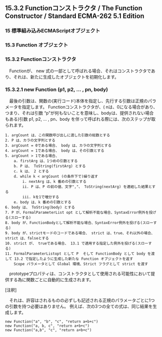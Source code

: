 15.3.2 Functionコンストラクタ / The Function Constructor / Standard ECMA-262 5.1 Edition
----------------------------------------------------------------------------------------

### 15 標準組み込みECMAScriptオブジェクト

### 15.3 Function オブジェクト

### 15.3.2 Functionコンストラクタ

　Functionが、 new 式の一部として呼ばれる場合、それはコンストラクタであり、それは、新たに生成したオブジェクトを初期化します。

### 15.3.2.1 new Function (p1, p2, … , pn, body)

　最後の引数は、関数の(実行コード)本体を指定し、先行する引数は正規のパラメータを指定します。 Functionコンストラクタが、( nは、0になる場合があり、つまり、それは引数 “p”が何もないことを意味し、bodyは、提供されない場合もある)引数 p1, p2, … , pn、body を伴って呼ばれる際には、次のステップが取られます。

    1. argCount は、この関数呼び出しに渡した引数の総数とする
    2. P は、カラの文字列とする
    3. argCount = 0である場合、 body は、カラの文字列とする
    4. argCount = 1である場合、 body は、その引数とする
    5. argCount > 1である場合、
        a. firstArg は、1つめの引数とする
        b. P は、 ToString(firstArg) とする
        c. k は、 2 とする
        d. while k < argCount (の条件下で)繰り返す
            i. nextArg は、k 番めの引数とする
            ii. P は、P の前の値、文字","、 ToString(nextArg) を連結した結果とする
            iii. kを1で増分する
        e. body は、k 番めの引数とする
    6. body は、 ToString(body) とする
    7. P が、FormalParameterList opt として解析不能な場合、SyntaxError例外を投げる(スローする)
    8. body が、FunctionBodyとして解析不能な場合、SyntaxError例外を投げる(スローする)
    9. body が、strictモードのコードである場合、 strict は、true、それ以外の場合、 strict は、falseとする
    10. strict が、 trueである場合、 13.1 で適用する指定した例外を投げる(スローする)
    11. FormalParameterListopt として P  そして FunctionBody として body を渡して 13.2 で指定したように生成した新たな Function オブジェクトを返す
        Scope パラメータとして Global 環境、Strict フラグとして strict を渡す

　prototypeプロパティは、コンストラクタとして使用される可能性において提供する為に関数ごとに自動的に生成されます。

[注釈]

　それは、許容はされるものの必ずしも記述される正規のパラメータごとに1つの引数を持つ必要はありません。 例えば、次の3つの全ての式は、同じ結果を生成します。

    new Function("a", "b", "c", "return a+b+c")
    new Function("a, b, c", "return a+b+c")
    new Function("a,b", "c", "return a+b+c")


